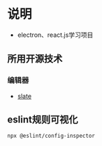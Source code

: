 # 说明

- electron、react.js学习项目

## 所用开源技术

### 编辑器

- [slate](https://github.com/ianstormtaylor/slate?tab=readme-ov-file)

## eslint规则可视化

```shell
npx @eslint/config-inspector
```
